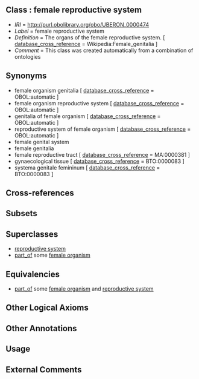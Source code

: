 
## Class : female reproductive system

 * *IRI* = http://purl.obolibrary.org/obo/UBERON_0000474
 * *Label* = female reproductive system
 * *Definition* = The organs of the female reproductive system. [ [database_cross_reference](../../ef/oboInOwl#hasDbXref.md) = Wikipedia:Female_genitalia ]
 * *Comment* = This class was created automatically from a combination of ontologies

## Synonyms

 * female organism genitalia [ [database_cross_reference](../../ef/oboInOwl#hasDbXref.md) = OBOL:automatic ]
 * female organism reproductive system [ [database_cross_reference](../../ef/oboInOwl#hasDbXref.md) = OBOL:automatic ]
 * genitalia of female organism [ [database_cross_reference](../../ef/oboInOwl#hasDbXref.md) = OBOL:automatic ]
 * reproductive system of female organism [ [database_cross_reference](../../ef/oboInOwl#hasDbXref.md) = OBOL:automatic ]
 * female genital system
 * female genitalia
 * female reproductive tract [ [database_cross_reference](../../ef/oboInOwl#hasDbXref.md) = MA:0000381 ]
 * gynaecological tissue [ [database_cross_reference](../../ef/oboInOwl#hasDbXref.md) = BTO:0000083 ]
 * systema genitale femininum [ [database_cross_reference](../../ef/oboInOwl#hasDbXref.md) = BTO:0000083 ]

## Cross-references


## Subsets


## Superclasses

 * [reproductive system](../../UBERON/90/UBERON_0000990.md)
 * [part_of](../../BFO/50/BFO_0000050.md) some [female organism](../../UBERON/00/UBERON_0003100.md)

## Equivalencies

 * [part_of](../../BFO/50/BFO_0000050.md) some [female organism](../../UBERON/00/UBERON_0003100.md) and [reproductive system](../../UBERON/90/UBERON_0000990.md)

## Other Logical Axioms


## Other Annotations


## Usage


## External Comments

